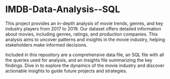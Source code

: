 # IMDB-Data-Analysis--SQL

This project provides an in-depth analysis of movie trends, genres, and key industry players from 2017 to 2019. Our dataset offers detailed information about movies, including genres, ratings, and production companies. This analysis aims to uncover patterns and insights in the movie industry, helping stakeholders make informed decisions.

Included in this repository are a comprehensive data file, an SQL file with all the queries used for analysis, and an insights file summarizing the key findings. Dive in to explore the dynamics of the movie industry and discover actionable insights to guide future projects and strategies.
